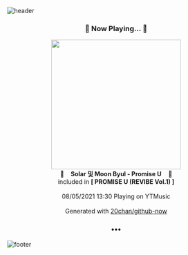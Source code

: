 ![header](https://capsule-render.vercel.app/api?type=wave&height=170&section=header&text=Hi.%20I'm%20SHIFT&fontColor=090707&fontAlignX=45&fontAlignY=65&fontSize=100)

<h3 align="center">🎵 Now Playing... 🎵</h3>
<p align="center">
  <a href="https://music.youtube.com/watch?v=fVjelTeiSkc">
    <img width="300" src="https://lh3.googleusercontent.com/Gy2sQgQaRayOfzOlxtO1fNFefwzSDNCKKcfDbw5HqjmEUCuMn5-Oh2xv-oCl1Rnh-DYe0Ffoe8MP0Og8">
  </a>
  <br>
  🎵&nbsp&nbsp&nbsp <b>Solar 및 Moon Byul - Promise U</b> &nbsp&nbsp&nbsp🎵
  <br>
  included in <b>[ PROMISE U (REVIBE Vol.1) ]</b>
  
  <br />
  <br />
  08/05/2021 13:30 Playing on YTMusic
  <br />
  <br />
  Generated with <a href="https://github.com/20chan/github-now">20chan/github-now</a>
</p>

<h3 align="center">•••</h3>

![footer](https://capsule-render.vercel.app/api?type=wave&height=150&section=footer)
